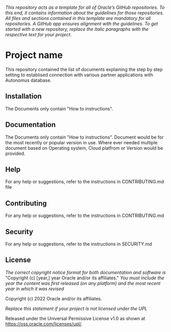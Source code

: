 *This repository acts as a template for all of Oracle’s GitHub repositories. To this end, it contains information about the guidelines for those repositories. All files and sections contained in this template are mandatory for all repositories. A GitHub app ensures alignment with the guidelines. To get started with a new repository, replace the italic paragraphs with the respective text for your project.*

# Project name

This repository contained the list of documents explaining the step by step setting to establised connection with various partner applications with Autonomus database.

## Installation

The Documents only contain "How to instructions". 

## Documentation

The Documents only contain "How to instructions". Document would be for the most recently or popular version in use. Where ever needed multiple document based on Operating system, Cloud platfrom or Version would be provided. 

## Help

For any help or suggestions, refer to the instructions in CONTRIBUTING.md file


## Contributing

For any help or suggestions, refer to the instructions in CONTRIBUTING.md 

## Security

For any help or suggestions, refer to the instructions in SECURITY.md 

## License

*The correct copyright notice format for both documentation and software is*
    "Copyright (c) [year,] year Oracle and/or its affiliates."
*You must include the year the content was first released (on any platform) and the most recent year in which it was revised*

Copyright (c) 2022 Oracle and/or its affiliates.

*Replace this statement if your project is not licensed under the UPL*

Released under the Universal Permissive License v1.0 as shown at
<https://oss.oracle.com/licenses/upl/>.
